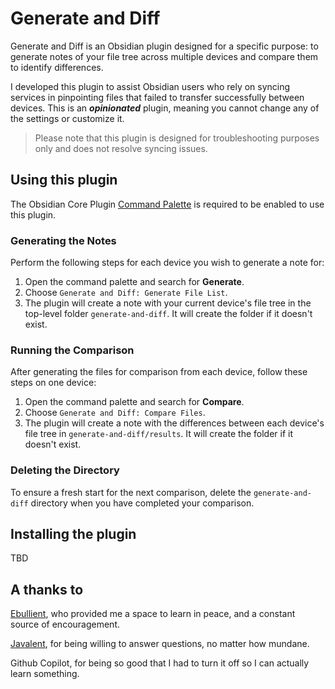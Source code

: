 # Generate and Diff

Generate and Diff is an Obsidian plugin designed for a specific purpose: to generate notes of your file tree across multiple devices and compare them to identify differences.

I developed this plugin to assist Obsidian users who rely on syncing services in pinpointing files that failed to transfer successfully between devices. This is an ***opinionated*** plugin, meaning you cannot change any of the settings or customize it. 

> Please note that this plugin is designed for troubleshooting purposes only and does not resolve syncing issues.

## Using this plugin

The Obsidian Core Plugin [Command Palette](https://help.obsidian.md/Plugins/Command+palette) is required to be enabled to use this plugin.
### Generating the Notes

Perform the following steps for each device you wish to generate a note for:

1. Open the command palette and search for **Generate**.
2. Choose `Generate and Diff: Generate File List`.
3. The plugin will create a note with your current device's file tree in the top-level folder `generate-and-diff`. It will create the folder if it doesn't exist.
### Running the Comparison

After generating the files for comparison from each device, follow these steps on one device:

1. Open the command palette and search for **Compare**.
2. Choose `Generate and Diff: Compare Files`.
3. The plugin will create a note with the differences between each device's file tree in `generate-and-diff/results`. It will create the folder if it doesn't exist.

### Deleting the Directory

To ensure a fresh start for the next comparison, delete the `generate-and-diff` directory when you have completed your comparison.

## Installing the plugin

TBD


## A thanks to

[Ebullient](https://github.com/ebullient), who provided me a space to learn in peace, and a constant source of encouragement.

[Javalent](https://github.com/valentine195), for being willing to answer questions, no matter how mundane.

Github Copilot, for being so good that I had to turn it off so I can actually learn something. 

